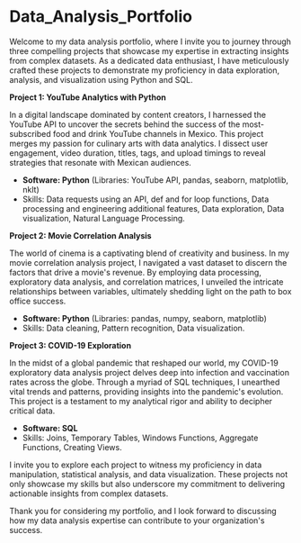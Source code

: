 # Data_Analysis_Portfolio

Welcome to my data analysis portfolio, where I invite you to journey through three compelling projects that showcase my expertise in extracting insights from complex datasets. As a dedicated data enthusiast, I have meticulously crafted these projects to demonstrate my proficiency in data exploration, analysis, and visualization using Python and SQL.

**Project 1: YouTube Analytics with Python**

In a digital landscape dominated by content creators, I harnessed the YouTube API to uncover the secrets behind the success of the most-subscribed food and drink YouTube channels in Mexico. This project merges my passion for culinary arts with data analytics. I dissect user engagement, video duration, titles, tags, and upload timings to reveal strategies that resonate with Mexican audiences.
- **Software: Python** (Libraries: YouTube API, pandas, seaborn, matplotlib, nklt)
- Skills: Data requests using an API, def and for loop functions, Data processing and engineering additional features, Data exploration, Data visualization, Natural Language Processing.

**Project 2: Movie Correlation Analysis**

The world of cinema is a captivating blend of creativity and business. In my movie correlation analysis project, I navigated a vast dataset to discern the factors that drive a movie's revenue. By employing data processing, exploratory data analysis, and correlation matrices, I unveiled the intricate relationships between variables, ultimately shedding light on the path to box office success.
- **Software: Python** (Libraries: pandas, numpy, seaborn, matplotlib)
- Skills: Data cleaning, Pattern recognition, Data visualization.

**Project 3: COVID-19 Exploration**

In the midst of a global pandemic that reshaped our world, my COVID-19 exploratory data analysis project delves deep into infection and vaccination rates across the globe. Through a myriad of SQL techniques, I unearthed vital trends and patterns, providing insights into the pandemic's evolution. This project is a testament to my analytical rigor and ability to decipher critical data.
- **Software: SQL**
- Skills: Joins, Temporary Tables, Windows Functions, Aggregate Functions, Creating Views.


I invite you to explore each project to witness my proficiency in data manipulation, statistical analysis, and data visualization. These projects not only showcase my skills but also underscore my commitment to delivering actionable insights from complex datasets.

Thank you for considering my portfolio, and I look forward to discussing how my data analysis expertise can contribute to your organization's success.